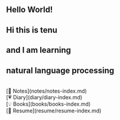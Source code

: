 <h2>Hello World!</h2>

<h2>Hi this is tenu</h2>
<h2>and I am learning</h2>
<h2>natural language processing</h2>

<br>
[📖 Notes](notes/notes-index.md)<br>
[💗 Diary](diary/diary-index.md)<br>
[💡 Books](books/books-index.md)<br>
[🦢 Resume](resume/resume-index.md)<br>
